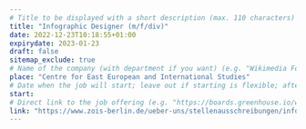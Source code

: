 ```yaml
---
# Title to be displayed with a short description (max. 110 characters)
title: "Infographic Designer (m/f/div)"
date: 2022-12-23T10:18:55+01:00
expirydate: 2023-01-23
draft: false
sitemap_exclude: true
# Name of the company (with department if you want) (e.g. "Wikimedia Foundation, Technology")
place: "Centre for East European and International Studies"
# Date when the job will start; leave out if starting is flexible; afterwards the listing will disappear (date format "2020-02-02" YYYY-MM-DD)
start: 
# Direct link to the job offering (e.g. "https://boards.greenhouse.io/wikimedia/jobs/2083317?gh_src=fd611a951")
link: "https://www.zois-berlin.de/ueber-uns/stellenausschreibungen/infographic-designer-m/f/div"
---
```


